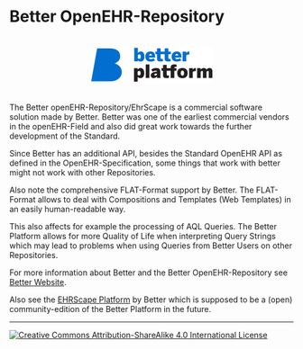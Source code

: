# Better OpenEHR-Repository

<center><img src="../../img/better-platform-logo.png" alt="better logo" style="margin: 20px;"></center>

The Better openEHR-Repository/EhrScape is a commercial software solution made by Better. Better was one of the earliest commercial vendors in the openEHR-Field and also did great work towards the further development of the Standard. 

Since Better has an additional API, besides the Standard OpenEHR API as defined in the OpenEHR-Specification, some things that work with better might not work with other Repositories.

Also note the comprehensive FLAT-Format support by Better. The FLAT-Format allows to deal with Compositions and Templates (Web Templates) in an easily human-readable way.

This also affects for example the processing of AQL Queries. The Better Platform allows for more Quality of Life when interpreting Query Strings which may lead to problems when using Queries from Better Users on other Repositories.

For more information about Better and the Better OpenEHR-Repository see [Better Website](https://better.care).

Also see the [EHRScape Platform](https://www.ehrscape.com) by Better which is supposed to be a (open) community-edition of the Better Platform in the future.

---
[![Creative Commons Attribution-ShareAlike 4.0 International License](https://i.creativecommons.org/l/by-sa/4.0/88x31.png "Creative Commons Attribution-ShareAlike 4.0 International License")](http://creativecommons.org/licenses/by-sa/4.0/)